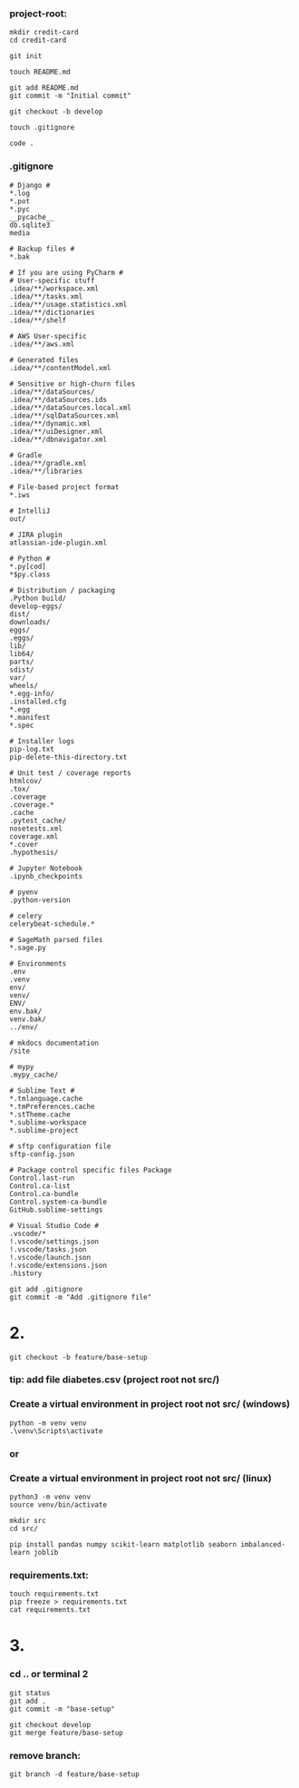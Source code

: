 ### project-root:
```
mkdir credit-card
cd credit-card
```
```
git init 
```
```
touch README.md 
```
```
git add README.md
git commit -m "Initial commit"
```
```
git checkout -b develop
```
```
touch .gitignore
```
```
code .
```

### .gitignore
```
# Django #
*.log
*.pot
*.pyc
__pycache__
db.sqlite3
media

# Backup files #
*.bak

# If you are using PyCharm #
# User-specific stuff
.idea/**/workspace.xml
.idea/**/tasks.xml
.idea/**/usage.statistics.xml
.idea/**/dictionaries
.idea/**/shelf

# AWS User-specific
.idea/**/aws.xml

# Generated files
.idea/**/contentModel.xml

# Sensitive or high-churn files
.idea/**/dataSources/
.idea/**/dataSources.ids
.idea/**/dataSources.local.xml
.idea/**/sqlDataSources.xml
.idea/**/dynamic.xml
.idea/**/uiDesigner.xml
.idea/**/dbnavigator.xml

# Gradle
.idea/**/gradle.xml
.idea/**/libraries

# File-based project format
*.iws

# IntelliJ
out/

# JIRA plugin
atlassian-ide-plugin.xml

# Python #
*.py[cod]
*$py.class

# Distribution / packaging
.Python build/
develop-eggs/
dist/
downloads/
eggs/
.eggs/
lib/
lib64/
parts/
sdist/
var/
wheels/
*.egg-info/
.installed.cfg
*.egg
*.manifest
*.spec

# Installer logs
pip-log.txt
pip-delete-this-directory.txt

# Unit test / coverage reports
htmlcov/
.tox/
.coverage
.coverage.*
.cache
.pytest_cache/
nosetests.xml
coverage.xml
*.cover
.hypothesis/

# Jupyter Notebook
.ipynb_checkpoints

# pyenv
.python-version

# celery
celerybeat-schedule.*

# SageMath parsed files
*.sage.py

# Environments
.env
.venv
env/
venv/
ENV/
env.bak/
venv.bak/
../env/

# mkdocs documentation
/site

# mypy
.mypy_cache/

# Sublime Text #
*.tmlanguage.cache
*.tmPreferences.cache
*.stTheme.cache
*.sublime-workspace
*.sublime-project

# sftp configuration file
sftp-config.json

# Package control specific files Package
Control.last-run
Control.ca-list
Control.ca-bundle
Control.system-ca-bundle
GitHub.sublime-settings

# Visual Studio Code #
.vscode/*
!.vscode/settings.json
!.vscode/tasks.json
!.vscode/launch.json
!.vscode/extensions.json
.history
```
```
git add .gitignore
git commit -m "Add .gitignore file"
```

# 2. 
```
git checkout -b feature/base-setup
```

### tip: add file diabetes.csv (project root not src/)

### Create a virtual environment in project root not src/ (windows)
```
python -m venv venv
.\venv\Scripts\activate
```

### or
### Create a virtual environment in project root not src/ (linux)
```
python3 -m venv venv
source venv/bin/activate
```
```
mkdir src
cd src/
```
```
pip install pandas numpy scikit-learn matplotlib seaborn imbalanced-learn joblib
```

### requirements.txt:
```
touch requirements.txt
pip freeze > requirements.txt
cat requirements.txt
```

# 3. 
### cd .. or terminal 2
```
git status
git add .
git commit -m "base-setup"
```
```
git checkout develop
git merge feature/base-setup
```
### remove branch:
```
git branch -d feature/base-setup
```
